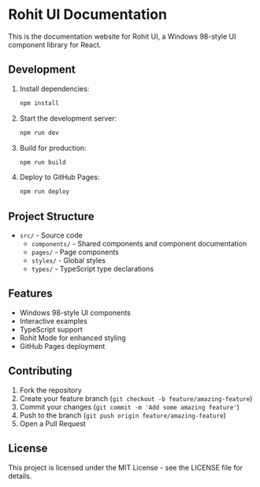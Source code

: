 # Rohit UI Documentation

This is the documentation website for Rohit UI, a Windows 98-style UI component library for React.

## Development

1. Install dependencies:

   ```bash
   npm install
   ```

2. Start the development server:

   ```bash
   npm run dev
   ```

3. Build for production:

   ```bash
   npm run build
   ```

4. Deploy to GitHub Pages:
   ```bash
   npm run deploy
   ```

## Project Structure

- `src/` - Source code
  - `components/` - Shared components and component documentation
  - `pages/` - Page components
  - `styles/` - Global styles
  - `types/` - TypeScript type declarations

## Features

- Windows 98-style UI components
- Interactive examples
- TypeScript support
- Rohit Mode for enhanced styling
- GitHub Pages deployment

## Contributing

1. Fork the repository
2. Create your feature branch (`git checkout -b feature/amazing-feature`)
3. Commit your changes (`git commit -m 'Add some amazing feature'`)
4. Push to the branch (`git push origin feature/amazing-feature`)
5. Open a Pull Request

## License

This project is licensed under the MIT License - see the LICENSE file for details.
